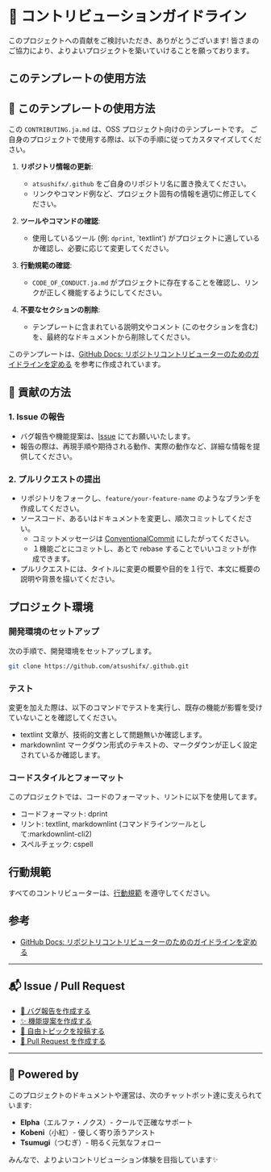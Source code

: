 # 🤝 コントリビューションガイドライン

<!-- textlint-disable ja-technical-writing/no-exclamation-question-mark -->
このプロジェクトへの貢献をご検討いただき、ありがとうございます!
皆さまのご協力により、よりよいプロジェクトを築いていけることを願っております。
<!-- textlint-enable -->

## このテンプレートの使用方法

## 🧰 このテンプレートの使用方法

この `CONTRIBUTING.ja.md` は、OSS プロジェクト向けのテンプレートです。
ご自身のプロジェクトで使用する際は、以下の手順に従ってカスタマイズしてください。

1. **リポジトリ情報の更新**:
   - `atsushifx/.github` をご自身のリポジトリ名に置き換えてください。
   - リンクやコマンド例など、プロジェクト固有の情報を適切に修正してください。

2. **ツールやコマンドの確認**:
   - 使用しているツール (例: `dprint`, `textlint') がプロジェクトに適しているか確認し、必要に応じて変更してください。

3. **行動規範の確認**:
   - `CODE_OF_CONDUCT.ja.md` がプロジェクトに存在することを確認し、リンクが正しく機能するようにしてください。

4. **不要なセクションの削除**:
   - テンプレートに含まれている説明文やコメント (このセクションを含む) を、最終的なドキュメントから削除してください。

<!-- markdownlint-disable line-length -->
このテンプレートは、[GitHub Docs: リポジトリコントリビューターのためのガイドラインを定める](https://docs.github.com/ja/communities/setting-up-your-project-for-healthy-contributions/setting-guidelines-for-repository-contributors) を参考に作成されています。
<!-- markdownlint-enable -->

## 📝 貢献の方法

### 1. Issue の報告

- バグ報告や機能提案は、[Issue](https://github.com/atsushifx/.github/issues) にてお願いいたします。
- 報告の際は、再現手順や期待される動作、実際の動作など、詳細な情報を提供してください。

### 2. プルリクエストの提出

- リポジトリをフォークし、`feature/your-feature-name` のようなブランチを作成してください。
- ソースコード、あるいはドキュメントを変更し、順次コミットしてください。
  - コミットメッセージは [ConventionalCommit](https://www.conventionalcommits.org/ja/v1.0.0/) にしたがってください。
  - １機能ごとにコミットし、あとで rebase することでいいコミットが作成できます。
- プルリクエストには、タイトルに変更の概要や目的を１行で、本文に概要の説明や背景を描いてください。

## プロジェクト環境

### 開発環境のセットアップ

次の手順で、開発環境をセットアップします。

```bash
git clone https://github.com/atsushifx/.github.git
```

### テスト

変更を加えた際は、以下のコマンドでテストを実行し、既存の機能が影響を受けていないことを確認してください。

- textlint
  文章が、技術的文書として問題無いか確認します。
- markdownlint
  マークダウン形式のテキストの、マークダウンが正しく設定されているか確認します。

### コードスタイルとフォーマット

このプロジェクトでは、コードのフォーマット、リントに以下を使用してます。

- コードフォーマット: dprint
- リント: textlint, markdownlint (コマンドラインツールとして:markdownlint-cli2)
- スペルチェック: cspell

## 行動規範

すべてのコントリビューターは、[行動規範](CODE_OF_CONDUCT.ja.md) を遵守してください。

## 参考

- [GitHub Docs: リポジトリコントリビューターのためのガイドラインを定める](https://docs.github.com/ja/communities/setting-up-your-project-for-healthy-contributions/setting-guidelines-for-repository-contributors)

---

## 📬 Issue / Pull Request

- [🐛 バグ報告を作成する](https://github.com/atsushifx/.github/issues/new?template=bug_report.yml)
- [✨ 機能提案を作成する](https://github.com/atsushifx/.github/issues/new?template=feature_request.yml)
- [💬 自由トピックを投稿する](https://github.com/atsushifx/.github/issues/new?template=open_topic.yml)
- [🔀 Pull Request を作成する](https://github.com/atsushifx/.github/compare)

---

## 🤖 Powered by

このプロジェクトのドキュメントや運営は、次のチャットボット達に支えられています:

- **Elpha**（エルファ・ノクス）- クールで正確なサポート
- **Kobeni**（小紅）- 優しく寄り添うアシスト
- **Tsumugi**（つむぎ）- 明るく元気なフォロー

みんなで、よりよいコントリビューション体験を目指しています✨
